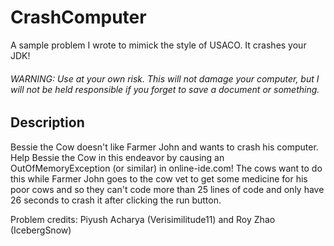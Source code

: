 # CrashComputer
A sample problem I wrote to mimick the style of USACO. It crashes your JDK!

###### WARNING: Use at your own risk. This will not damage your computer, but I will not be held responsible if you forget to save a document or something.

## Description
Bessie the Cow doesn't like Farmer John and wants to crash his computer. Help Bessie the Cow in this endeavor by causing an OutOfMemoryException (or similar) in online-ide.com!
The cows want to do this while Farmer John goes to the cow vet to get some medicine for his poor cows and so they can't code more than 25 lines of code and only have 26 seconds to crash it after clicking the run button.

Problem credits: Piyush Acharya (Verisimilitude11) and Roy Zhao (IcebergSnow)